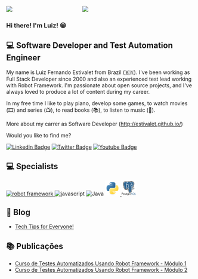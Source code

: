 ![](https://komarev.com/ghpvc/?username=estivalet&color=green)
<img align="right" width="300" src="https://www.adventsys.in/atplnew/sites/default/files/inline-images/test-automation-page_0.png"/>

### Hi there! I'm Luiz! 😁
## 💻 Software Developer and Test Automation Engineer
My name is Luiz Fernando Estivalet from Brazil (🇧🇷). I've been working as Full Stack Developer since 2000 and also an experienced test lead working with Robot Framework. I'm passionate about open source projects, and I've always loved to produce a lot of content during my career.

In my free time I like to play piano, develop some games, to watch movies (🎞️) and series (📺), to read books (📚), to listen to music (🎵).

More about my carrer as Software Developer (http://estivalet.github.io/)

Would you like to find me?

[![Linkedin Badge](https://img.shields.io/badge/-LinkedIn-blue?style=flat-square&logo=Linkedin&logoColor=white&link=https://www.linkedin.com/in/luizfestivalet/)](https://www.linkedin.com/in/luizfestivalet/)
[![Twitter Badge](https://img.shields.io/badge/-Twitter-1ca0f1?style=flat-square&labelColor=1ca0f1&logo=twitter&logoColor=white&link=https://twitter.com/EstivaletF)](https://twitter.com/EstivaletF)
[![Youtube Badge](https://img.shields.io/badge/-Youtube-FF0000?style=flat-square&labelColor=FF0000&logo=youtube&logoColor=white&link=https://www.youtube.com/channel/UCHMTFdFPc31A7fgD3DDgaVw)](https://www.youtube.com/channel/UCHMTFdFPc31A7fgD3DDgaVw)

## 💻 Specialists

<p align="left"> <a href="https://robotframework.org/" target="_blank"> <img src="https://upload.wikimedia.org/wikipedia/commons/e/e4/Robot-framework-logo.png" alt="robot framework" width="40" height="40"/> </a> 
  <img src="https://upload.wikimedia.org/wikipedia/commons/thumb/9/99/Unofficial_JavaScript_logo_2.svg/240px-Unofficial_JavaScript_logo_2.svg.png" alt="javascript" width="40" height="40"/>
  <img src="https://logospng.org/download/java/logo-java-256.png" alt="Java" width="40" height="40"/>
<a href="https://www.docker.com/" target="_blank"> <a href="https://www.python.org" target="_blank"> <img src="https://raw.githubusercontent.com/devicons/devicon/master/icons/python/python-original.svg" alt="python" width="40" height="40"/> </a> <a href="https://www.postgresql.org" target="_blank"> <img src="https://raw.githubusercontent.com/devicons/devicon/master/icons/postgresql/postgresql-original-wordmark.svg" alt="postgresql" width="40" height="40"/> </a></p>

## 📝 Blog
- [Tech Tips for Everyone!](https://lfestivalet.wordpress.com/)
  
## 📚 Publicações
- [Curso de Testes Automatizados Usando Robot Framework - Módulo 1](https://www.udemy.com/course/testes-automatizados-usando-robot-framework-modulo-1/)
- [Curso de Testes Automatizados Usando Robot Framework - Módulo 2](https://www.udemy.com/course/testes-automatizados-usando-robot-framework-modulo-2/)
